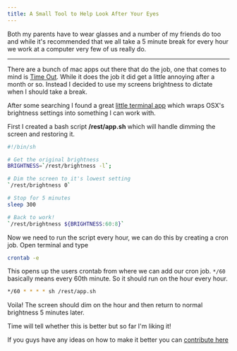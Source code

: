 ```yaml
---
title: A Small Tool to Help Look After Your Eyes
---
```


Both my parents have to wear glasses and a number of my friends do too and while it's recommended that we all take a 5 minute break for every hour we work at a computer very few of us really do.

---

There are a bunch of mac apps out there that do the job, one that comes to mind is [Time Out](https://www.dejal.com/timeout/). While it does the job it did get a little annoying after a month or so. Instead I decided to use my screens brightness to dictate when I should take a break.

After some searching I found a great [little terminal app](https://hints.macworld.com/article.php?story=20090901021817717) which wraps OSX's brightness settings into something I can work with.

First I created a bash script **/rest/app.sh** which will handle dimming the screen and restoring it.

```bash
#!/bin/sh

# Get the original brightness
BRIGHTNESS=`/rest/brightness -l`;

# Dim the screen to it's lowest setting
`/rest/brightness 0`

# Stop for 5 minutes
sleep 300

# Back to work!
`/rest/brightness ${BRIGHTNESS:60:8}`
```

Now we need to run the script every hour, we can do this by creating a cron job. Open terminal and type

```bash
crontab -e
```

This opens up the users crontab from where we can add our cron job. `*/60` basically means every 60th minute. So it should run on the hour every hour.

```bash
*/60 * * * * sh /rest/app.sh
```

Voila! The screen should dim on the hour and then return to normal brightness 5 minutes later.

Time will tell whether this is better but so far I'm liking it!

If you guys have any ideas on how to make it better you can [contribute here](https://gist.github.com/studioromeo/5454975)
